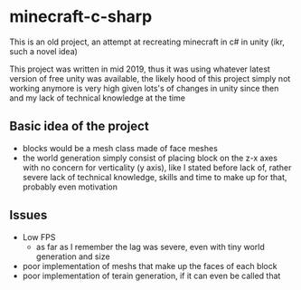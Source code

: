 # minecraft-c-sharp

This is an old project, an attempt at recreating minecraft in c# in unity (ikr, such a novel idea)

This project was written in mid 2019, thus it was using whatever latest version of free unity was available, the likely hood of this project simply not working anymore is very high given lots's of changes in unity since then and my lack of technical knowledge at the time

## Basic idea of the project

- blocks would be a mesh class made of face meshes
- the world generation simply consist of placing block on the z-x axes with no concern for verticality (y axis), like I stated before lack of, rather severe lack of technical knowledge, skills and time to make up for that, probably even motivation


## Issues

- Low FPS
  - as far as I remember the lag was severe, even with tiny world generation and size
- poor implementation of meshs that make up the faces of each block
- poor implementation of terain generation, if it can even be called that
